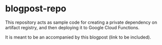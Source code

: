 # blogpost-repo

This repository acts as sample code for creating a private dependency on artifact registry, and then deploying it to Google Cloud Functions.

It is meant to be an accompanied by this blogpost (link to be included).
